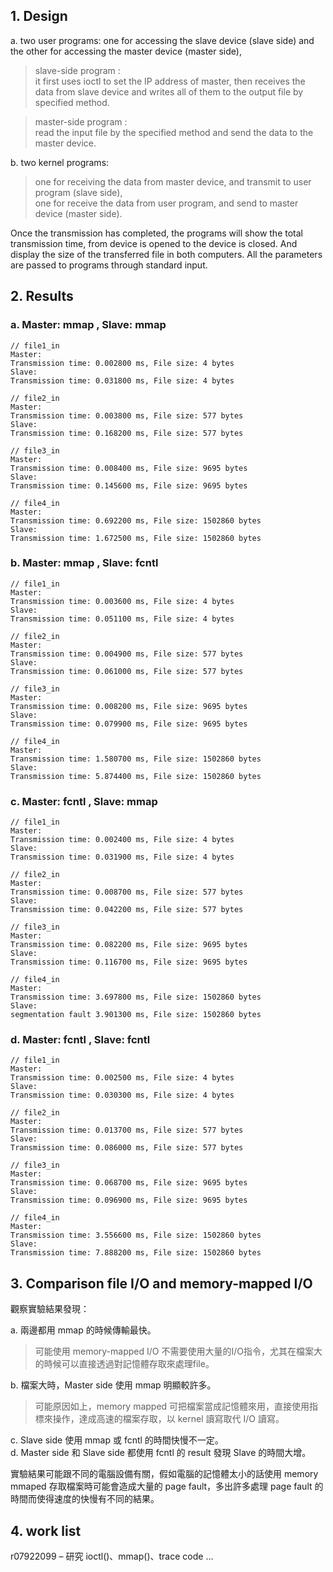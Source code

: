 ## 1. Design

a. two user programs:
one for accessing the slave device (slave side) and the other for accessing the master device (master side),

> slave-side program :  
    it first uses ioctl to set the IP address of master, then receives the data from slave device and writes all of them to the output file by specified method.

> master-side program :  
read the input file by the specified method and send the data to the master device.

b. two kernel programs:
> one for receiving the data from master device, and transmit to user program (slave side),  
one for receive the data from user program, and send to master device (master side).

Once the transmission has completed, the programs will show the total transmission time, from device is opened to the device is closed. And display the size of the transferred file in both computers. All the parameters are passed to programs through standard input.



## 2. Results

### a. Master: mmap ,  Slave: mmap

```
// file1_in
Master:
Transmission time: 0.002800 ms, File size: 4 bytes
Slave:
Transmission time: 0.031800 ms, File size: 4 bytes

// file2_in
Master:
Transmission time: 0.003800 ms, File size: 577 bytes
Slave:
Transmission time: 0.168200 ms, File size: 577 bytes

// file3_in
Master:
Transmission time: 0.008400 ms, File size: 9695 bytes
Slave:
Transmission time: 0.145600 ms, File size: 9695 bytes

// file4_in
Master:
Transmission time: 0.692200 ms, File size: 1502860 bytes
Slave:
Transmission time: 1.672500 ms, File size: 1502860 bytes
```

### b. Master: mmap ,  Slave: fcntl

```
// file1_in
Master:
Transmission time: 0.003600 ms, File size: 4 bytes
Slave:
Transmission time: 0.051100 ms, File size: 4 bytes

// file2_in
Master:
Transmission time: 0.004900 ms, File size: 577 bytes
Slave:
Transmission time: 0.061000 ms, File size: 577 bytes

// file3_in
Master:
Transmission time: 0.008200 ms, File size: 9695 bytes
Slave:
Transmission time: 0.079900 ms, File size: 9695 bytes

// file4_in
Master:
Transmission time: 1.580700 ms, File size: 1502860 bytes
Slave:
Transmission time: 5.874400 ms, File size: 1502860 bytes
```


### c. Master: fcntl ,  Slave: mmap

```
// file1_in
Master:
Transmission time: 0.002400 ms, File size: 4 bytes
Slave:
Transmission time: 0.031900 ms, File size: 4 bytes

// file2_in
Master:
Transmission time: 0.008700 ms, File size: 577 bytes
Slave:
Transmission time: 0.042200 ms, File size: 577 bytes

// file3_in
Master:
Transmission time: 0.082200 ms, File size: 9695 bytes
Slave:
Transmission time: 0.116700 ms, File size: 9695 bytes

// file4_in
Master:
Transmission time: 3.697800 ms, File size: 1502860 bytes
Slave:
segmentation fault 3.901300 ms, File size: 1502860 bytes

```

### d. Master: fcntl ,  Slave: fcntl

```
// file1_in
Master:
Transmission time: 0.002500 ms, File size: 4 bytes
Slave:
Transmission time: 0.030300 ms, File size: 4 bytes

// file2_in
Master:
Transmission time: 0.013700 ms, File size: 577 bytes
Slave:
Transmission time: 0.086000 ms, File size: 577 bytes

// file3_in
Master:
Transmission time: 0.068700 ms, File size: 9695 bytes
Slave:
Transmission time: 0.096900 ms, File size: 9695 bytes

// file4_in
Master:
Transmission time: 3.556600 ms, File size: 1502860 bytes
Slave:
Transmission time: 7.888200 ms, File size: 1502860 bytes
```


## 3. Comparison file I/O and memory-mapped I/O

觀察實驗結果發現：  
  
a.  兩邊都用 mmap 的時候傳輸最快。  
>  可能使用 memory-mapped I/O 不需要使用大量的I/O指令，尤其在檔案大的時候可以直接透過對記憶體存取來處理file。  

b.  檔案大時，Master side 使用 mmap 明顯較許多。  
>  可能原因如上，memory mapped 可把檔案當成記憶體來用，直接使用指標來操作，達成高速的檔案存取，以 kernel 讀寫取代 I/O 讀寫。  

c.  Slave side 使用 mmap 或 fcntl 的時間快慢不一定。  
d.  Master side 和 Slave side 都使用 fcntl 的 result 發現 Slave 的時間大增。  
  
實驗結果可能跟不同的電腦設備有關，假如電腦的記憶體太小的話使用 memory mmaped 存取檔案時可能會造成大量的 page fault，多出許多處理 page fault 的時間而使得速度的快慢有不同的結果。

## 4. work list  
r07922099 – 研究 ioctl()、mmap()、trace code …
